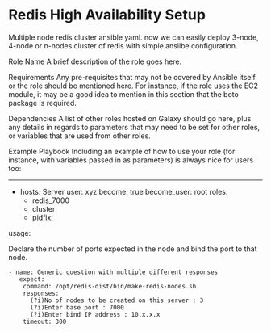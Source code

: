 # Redis High Availability Setup
Multiple node redis cluster ansible yaml. now we can easily deploy 3-node, 4-node or n-nodes cluster of redis with simple ansilbe configuration.

Role Name
A brief description of the role goes here.

Requirements
Any pre-requisites that may not be covered by Ansible itself or the role should be mentioned here. For instance, if the role uses the EC2 module, it may be a good idea to mention in this section that the boto package is required.

Dependencies
A list of other roles hosted on Galaxy should go here, plus any details in regards to parameters that may need to be set for other roles, or variables that are used from other roles.

Example Playbook
Including an example of how to use your role (for instance, with variables passed in as parameters) is always nice for users too:

---
 - hosts: Server
   user: xyz
   become: true
   become_user: root
   roles:
    - redis_7000
    - cluster    
    - pidfix:
    
usage:

Declare the number of ports expected in the node and bind the port to that node.
```
- name: Generic question with multiple different responses
   expect:
    command: /opt/redis-dist/bin/make-redis-nodes.sh
    responses:
      (?i)No of nodes to be created on this server : 3
      (?i)Enter base port : 7000
      (?i)Enter bind IP address : 10.x.x.x
    timeout: 300
```
    
    
